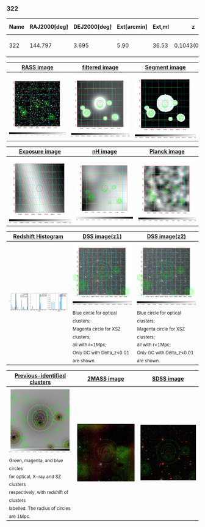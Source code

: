 <div STYLE="page-break-after: always;"></div>

### 322

|Name|RAJ2000[deg]|DEJ2000[deg] |Ext[arcmin]| Ext,ml | z | z_src| C|GC(XSZ,Delta_z<0.01)| GC(OPT,Delta_z<0.01)|GC| R_sig[arcmin] | R500[arcmin] | R500[Mpc]| CRsig[c/s] | CR500[c/s] |L500[1E44 erg/s]|F500[1E-12 erg/s/cm^2]| M500[1E14 Msun]|Tx[keV]|Cnt_sig|Beta|Rc[arcmin]|Comment|Alias|
|---|---|---|---|---|---|------|---|--------|---------|----------|---|---|---|---|---|---|---|---|---|---|---|---|---|---|
|322| 144.797| 3.695| 5.90| 36.53| 0.1043(0.005)| z1, z_opt| S| -| N| F20, N, W| 43.075| 8.571| 0.984| 0.328(0.087)| 0.290(0.077)| 1.535(0.660)| 5.536(2.379)| 3.00(0.64)| 4.36(0.59)| 144.2| 0.507(-0.005+0.011)| 6.263(-0.536+0.476)| -| t304|

|[RASS image](../image/322/322_img.pdf)|[filtered image](../image/322/322_fil.pdf)|[Segment image](../image/322/322_seg.pdf)|
|-------------------|--------------------|-------------------|
| <img src="../image/322/322_img.png" width="300">  | <img src="../image/322/322_fil.png" width="300">   | <img src="../image/322/322_seg.png" width="300">  |

|[Exposure image](../image/322/322_mex.pdf)| [nH image](../image/322/322_nh.pdf)| [Planck image](../image/322/322_p.pdf)|
|-------------------|--------------------|-------------------|
|<img src="../image/322/322_mex.png" width="300">   | <img src="../image/322/322_nh.png" width="300">    | <img src="../image/322/322_p.png" width="300"> |

|[Redshift Histogram](../image/322/322_zg.pdf) | [DSS image(z1)](../image/322/322_dss_z1.pdf)      |  [DSS image(z2)](../image/322/322_dss_z2.pdf)    |
|-------------------|--------------------|-------------------|
|<img src="../image/322/322_zg.png" width="300"> |<img src="../image/322/322_dss_z1.png" width="300"> <sub><br>Blue circle for optical clusters; <br>Magenta circle for XSZ clusters; <br>all with r=1Mpc; <br>Only GC with Delta_z<0.01 are shown. </sub>| <img src="../image/322/322_dss_z2.png" width="300"><sub><br>Blue circle for optical clusters; <br>Magenta circle for XSZ clusters; <br>all with r=1Mpc; <br>Only GC with Delta_z<0.01 are shown. </sub> |

|[Previous-identified clusters](../image/322/322_gc.pdf) | [2MASS image](../image/322/322_2mass.pdf)      |[SDSS image](../image/322/322_sdss.pdf)   |
|-------------------|-------------------|-------------------|
|<img src=../image/322/322_gc.png width="300"> <br><sub>Green, magenta, and blue circles <br>for optical, X-ray and SZ clusters <br>respectively, with redshift of clusters <br>labelled. The radius of circles <br>are 1Mpc.</sub>|<img src="../image/322/322_2mass.png" width="300">  | <img src="../image/322/322_sdss.png" width="300">  |




